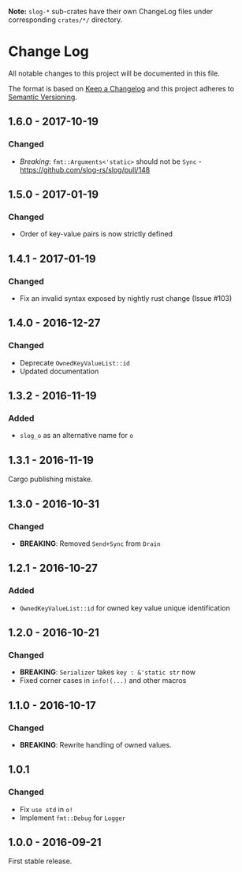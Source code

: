 **Note:** `slog-*` sub-crates have their own ChangeLog files under
corresponding `crates/*/` directory.

# Change Log
All notable changes to this project will be documented in this file.

The format is based on [Keep a Changelog](http://keepachangelog.com/)
and this project adheres to [Semantic Versioning](http://semver.org/).

## 1.6.0 - 2017-10-19
### Changed

* *Breaking*: `fmt::Arguments<'static>` should not be `Sync` -
  https://github.com/slog-rs/slog/pull/148

## 1.5.0 - 2017-01-19
### Changed

* Order of key-value pairs is now strictly defined

## 1.4.1 - 2017-01-19
### Changed

* Fix an invalid syntax exposed by nightly rust change (Issue #103)

## 1.4.0 - 2016-12-27
### Changed

* Deprecate `OwnedKeyValueList::id`
* Updated documentation

## 1.3.2 - 2016-11-19
### Added

* `slog_o` as an alternative name for `o`

## 1.3.1 - 2016-11-19

Cargo publishing mistake.

## 1.3.0 - 2016-10-31
### Changed

* **BREAKING**: Removed `Send+Sync` from `Drain`

## 1.2.1 - 2016-10-27
### Added

* `OwnedKeyValueList::id` for owned key value unique identification

## 1.2.0 - 2016-10-21
### Changed

* **BREAKING**: `Serializer` takes `key : &'static str` now
* Fixed corner cases in `info!(...)` and other macros

## 1.1.0 - 2016-10-17
### Changed

* **BREAKING**: Rewrite handling of owned values.

## 1.0.1
### Changed

* Fix `use std` in `o!`
* Implement `fmt::Debug` for `Logger`

## 1.0.0 - 2016-09-21

First stable release.
